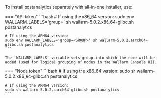 To install postanalytics separately with all-in-one installer, use:

=== "API token"
    ```bash
    # If using the x86_64 version:
    sudo env WALLARM_LABELS='group=<GROUP>' sh wallarm-5.0.2.x86_64-glibc.sh postanalytics

    # If using the ARM64 version:
    sudo env WALLARM_LABELS='group=<GROUP>' sh wallarm-5.0.2.aarch64-glibc.sh postanalytics
    ```        

    The `WALLARM_LABELS` variable sets group into which the node will be added (used for logical grouping of nodes in the Wallarm Console UI).

=== "Node token"
    ```bash
    # If using the x86_64 version:
    sudo sh wallarm-5.0.2.x86_64-glibc.sh postanalytics

    # If using the ARM64 version:
    sudo sh wallarm-5.0.2.aarch64-glibc.sh postanalytics
    ```